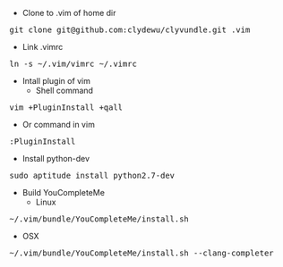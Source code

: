 * Clone to .vim of home dir
<pre>
git clone git@github.com:clydewu/clyvundle.git .vim
</pre>
* Link .vimrc
<pre>
ln -s ~/.vim/vimrc ~/.vimrc
</pre>
* Intall plugin of vim
  * Shell command
<pre>
vim +PluginInstall +qall
</pre>
  * Or command in vim
<pre>
:PluginInstall
</pre>
* Install python-dev
<pre>
sudo aptitude install python2.7-dev
</pre>
* Build YouCompleteMe
  * Linux
<pre>
~/.vim/bundle/YouCompleteMe/install.sh
</pre>
  * OSX
<pre>
~/.vim/bundle/YouCompleteMe/install.sh --clang-completer
</pre>

